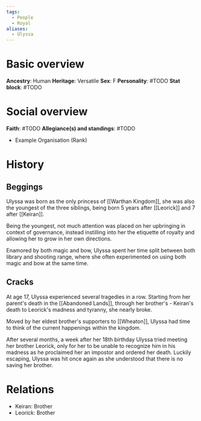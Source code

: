```yaml
---
tags:
  - People
  - Royal
aliases:
  - Ulyssa
---
```

# Basic overview
**Ancestry**: Human
**Heritage**: Versatile
**Sex**: F
**Personality**: #TODO
**Stat block**: #TODO 

# Social overview
**Faith**: #TODO 
**Allegiance(s) and standings**: #TODO 
- Example Organisation (Rank)
# History
## Beggings
Ulyssa was born as the only princess of [[Warthan Kingdom]], she was also the youngest of the three siblings, being born 5 years after [[Leorick]] and 7 after [[Keiran]].

Being the youngest, not much attention was placed on her upbringing in context of governance, instead instilling into her the etiquette of royalty and allowing her to grow in her own directions.

Enamored by both magic and bow, Ulyssa spent her time split between both library and shooting range, where she often experimented on using both magic and bow at the same time.

## Cracks
At age 17, Ulyssa experienced several tragedies in a row. Starting from her parent's death in the [[Abandoned Lands]], through her brother's - Keiran's death to Leorick's madness and tyranny, she nearly broke.

Moved by her eldest brother's supporters to [[Wheaton]], Ulyssa had time to think of the current happenings within the kingdom.

After several months, a week after her 18th birthday Ulyssa tried meeting her brother Leorick, only for her to be unable to recognize him in his madness as he proclaimed her an impostor and ordered her death. Luckily escaping, Ulyssa was hit once again as she understood that there is no saving her brother.

# Relations
- Keiran: Brother
- Leorick: Brother